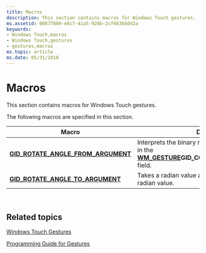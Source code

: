 ```yaml
---
title: Macros
description: This section contains macros for Windows Touch gestures.
ms.assetid: 00877809-e8c7-41a5-928b-2cf66364d42a
keywords:
- Windows Touch,macros
- Windows Touch,gestures
- gestures,macros
ms.topic: article
ms.date: 05/31/2018
---
```


# Macros

This section contains macros for Windows Touch gestures.

The following macros are specified in this section.



| Macro                                                                        | Description                                                                                                                                |
|------------------------------------------------------------------------------|--------------------------------------------------------------------------------------------------------------------------------------------|
| [**GID\_ROTATE\_ANGLE\_FROM\_ARGUMENT**](/windows/desktop/api/winuser/nf-winuser-gid_rotate_angle_from_argument) | Interprets the binary radian when receiving the value in the [**WM\_GESTURE**](wm-gesture.md)**GID\_COMMAND\_ROTATE***ullArgument* field. |
| [**GID\_ROTATE\_ANGLE\_TO\_ARGUMENT**](/windows/desktop/api/winuser/nf-winuser-gid_rotate_angle_to_argument)     | Takes a radian value and converts it into a binary radian value.                                                                           |



 

## Related topics

<dl> <dt>

[Windows Touch Gestures](multi-touch-gestures.md)
</dt> <dt>

[Programming Guide for Gestures](guide-multi-touch-gestures.md)
</dt> </dl>

 

 




